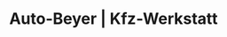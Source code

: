 ---
title: "Auto-Beyer | Kfz-Werkstatt"
url: /amtsberg/auto-beyer-kfz-werkstatt/
shop: Autowerkstatt
---